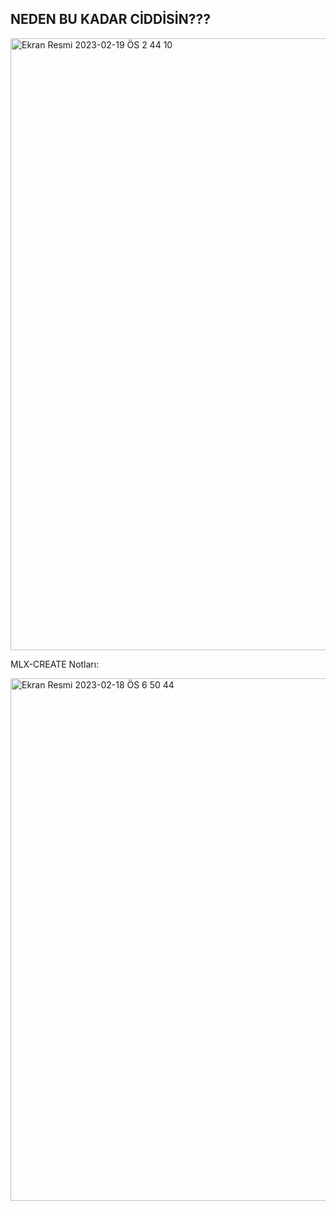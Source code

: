 ## NEDEN BU KADAR CİDDİSİN???

<img width="979" alt="Ekran Resmi 2023-02-19 ÖS 2 44 10" src="https://user-images.githubusercontent.com/116187665/219946301-80a31366-c97f-4263-b0dd-cffe5e6dbbc4.png">


MLX-CREATE Notları:

<img width="836" alt="Ekran Resmi 2023-02-18 ÖS 6 50 44" src="https://user-images.githubusercontent.com/116187665/219947387-b610ed5a-173e-47a6-810b-87f841fd427c.png">
